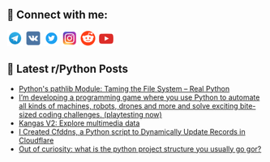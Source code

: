 ## 🔎 Connect with me:
[<img src="https://github.com/bullbesh/bullbesh/blob/main/images/Telegram.png" width="32" height="32" />](https://t.me/bullbesh)
[<img src="https://github.com/bullbesh/bullbesh/blob/main/images/VK.png" width="32" height="32" />](https://vk.com/bullbesh)
[<img src="https://github.com/bullbesh/bullbesh/blob/main/images/Twitter.png" width="32" height="32" />](https://twitter.com/bullbesh1)
[<img src="https://github.com/bullbesh/bullbesh/blob/main/images/Instagram.png" width="32" height="32" />](https://www.instagram.com/bullbesh)
[<img src="https://github.com/bullbesh/bullbesh/blob/main/images/Reddit.png" width="32" height="32" />](https://www.reddit.com/user/bullbesh)
[<img src="https://github.com/bullbesh/bullbesh/blob/main/images/YouTube.png" width="32" height="32" />](https://www.youtube.com/channel/UCtfjRs6uzgq5mfm8S06WTcg)

## 📕 Latest r/Python Posts
<!-- BLOG-POST-LIST:START -->
- [Python&#39;s pathlib Module: Taming the File System – Real Python](https://www.reddit.com/r/Python/comments/12qo5ji/pythons_pathlib_module_taming_the_file_system/)
- [I’m developing a programming game where you use Python to automate all kinds of machines, robots, drones and more and solve exciting bite-sized coding challenges. &lpar;playtesting now&rpar;](https://www.reddit.com/r/Python/comments/12qn0ku/im_developing_a_programming_game_where_you_use/)
- [Kangas V2: Explore multimedia data](https://www.reddit.com/r/Python/comments/12qlmup/kangas_v2_explore_multimedia_data/)
- [I Created Cfddns, a Python script to Dynamically Update Records in Cloudflare](https://www.reddit.com/r/Python/comments/12qjlzt/i_created_cfddns_a_python_script_to_dynamically/)
- [Out of curiosity: what is the python project structure you usually go gor?](https://www.reddit.com/r/Python/comments/12qit60/out_of_curiosity_what_is_the_python_project/)
<!-- BLOG-POST-LIST:END -->

